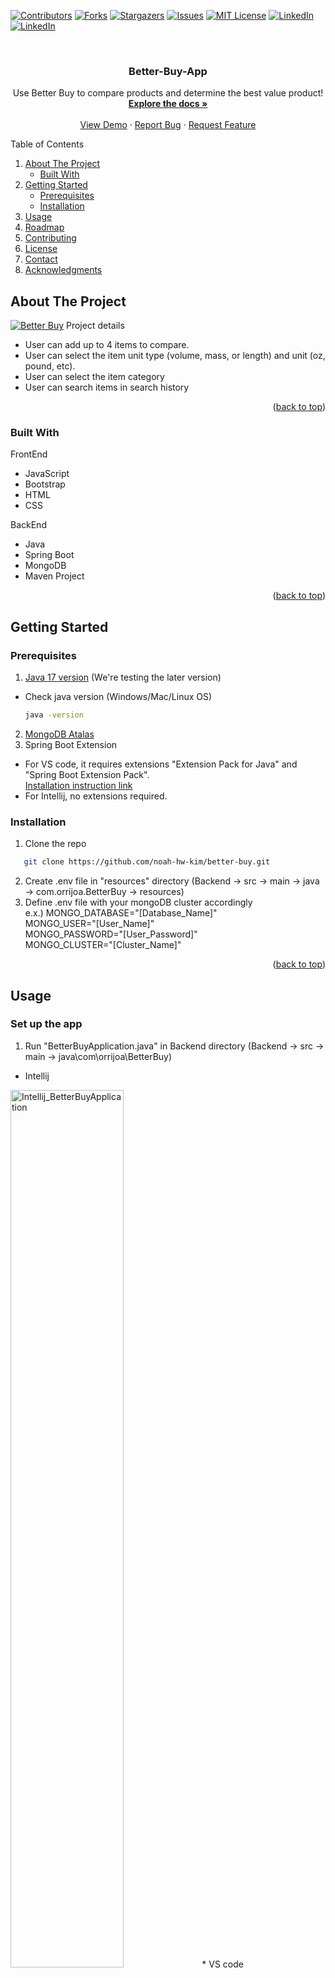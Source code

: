 <!-- Improved compatibility of back to top link: See: https://github.com/othneildrew/Best-README-Template/pull/73 -->
<a name="readme-top"></a>
<!--
*** Thanks for checking out the Best-README-Template. If you have a suggestion
*** that would make this better, please fork the repo and create a pull request
*** or simply open an issue with the tag "enhancement".




<!-- PROJECT SHIELDS -->
<!--
*** I'm using markdown "reference style" links for readability.
*** Reference links are enclosed in brackets [ ] instead of parentheses ( ).
*** See the bottom of this document for the declaration of the reference variables
*** for contributors-url, forks-url, etc. This is an optional, concise syntax you may use.
*** https://www.markdownguide.org/basic-syntax/#reference-style-links
-->
[![Contributors][contributors-shield]][contributors-url]
[![Forks][forks-shield]][forks-url]
[![Stargazers][stars-shield]][stars-url]
[![Issues][issues-shield]][issues-url]
[![MIT License][license-shield]][license-url]
[![LinkedIn][linkedin-shield]][linkedin1-url]
[![LinkedIn][linkedin-shield]][linkedin2-url]



<!-- PROJECT LOGO -->
<br />
<div align="center">
<!--   <a href="https://github.com/noah-hw-kim/better-buy">
    <img src="https://github.com/noah-hw-kim/better-buy/blob/main/Image/BetterBuy_MainPage.png" alt="Main" width="60%" height="60%">
  </a> -->

<h3 align="center">Better-Buy-App</h3>

  <p align="center">
    Use Better Buy to compare products and determine the best value product!
    <br />
    <a href="https://github.com/noah-hw-kim/better-buy"><strong>Explore the docs »</strong></a>
    <br />
    <br />
    <a href="https://github.com/noah-hw-kim/better-buy">View Demo</a>
    ·
    <a href="https://github.com/noah-hw-kim/better-buy/issues">Report Bug</a>
    ·
    <a href="https://github.com/noah-hw-kim/better-buy/issues">Request Feature</a>
  </p>
</div>



<!-- TABLE OF CONTENTS -->

<summary>Table of Contents</summary>
<ol>
  <li>
    <a href="#about-the-project">About The Project</a>
    <ul>
      <li><a href="#built-with">Built With</a></li>
    </ul>
  </li>
  <li>
    <a href="#getting-started">Getting Started</a>
    <ul>
      <li><a href="#prerequisites">Prerequisites</a></li>
      <li><a href="#installation">Installation</a></li>
    </ul>
  </li>
  <li><a href="#usage">Usage</a></li>
  <li><a href="#roadmap">Roadmap</a></li>
  <li><a href="#contributing">Contributing</a></li>
  <li><a href="#license">License</a></li>
  <li><a href="#contact">Contact</a></li>
  <li><a href="#acknowledgments">Acknowledgments</a></li>
</ol>




<!-- ABOUT THE PROJECT -->
## About The Project

[![Better Buy][product-screenshot]](https://github.com/noah-hw-kim/better-buy/blob/main/Image/BetterBuy_MainPage.png)
Project details
* User can add up to 4 items to compare.
* User can select the item unit type (volume, mass, or length) and unit (oz, pound, etc).
* User can select the item category
* User can search items in search history

<!-- add up to 4 items and the program shows the product with the better value for the price.
User can search the items compared -->
<!-- Here's a blank template to get started: To avoid retyping too much info. Do a search and replace with your text editor for the following: `noah-hw-kim`, `better-buy`, `twitter_handle`, `linkedin_username`, `email_client`, `email`, `project_title`, `project_description` -->

<p align="right">(<a href="#readme-top">back to top</a>)</p>

### Built With
FrontEnd
<ul>
  <li>JavaScript</li>
  <li>Bootstrap</li>
  <li>HTML</li>
  <li>CSS</li>
</ul>

BackEnd
<ul>
  <li>Java</li>
  <li>Spring Boot</li>
  <li>MongoDB</li>
  <li>Maven Project</li>
</ul>

<p align="right">(<a href="#readme-top">back to top</a>)</p>


<!-- GETTING STARTED -->
## Getting Started

### Prerequisites
1. <a href="https://www.oracle.com/java/technologies/javase/jdk17-archive-downloads.html">Java 17 version</a> (We're testing the later version) 
* Check java version (Windows/Mac/Linux OS)
  ```sh
  java -version
  ```
  
2. <a href="https://www.mongodb.com/docs/atlas/getting-started/">MongoDB Atalas</a>
3. Spring Boot Extension
* For VS code, it requires extensions "Extension Pack for Java" and "Spring Boot Extension Pack". <br>
[Installation instruction link](https://code.visualstudio.com/docs/java/java-spring-boot)
* For Intellij, no extensions required.

### Installation
1. Clone the repo
```sh
   git clone https://github.com/noah-hw-kim/better-buy.git
   ```

2. Create .env file in "resources" directory (Backend -> src -> main -> java -> com.orrijoa.BetterBuy -> resources)
3. Define .env file with your mongoDB cluster accordingly <br>
e.x.) MONGO_DATABASE="[Database_Name]" <br>
MONGO_USER="[User_Name]" <br>
MONGO_PASSWORD="[User_Password]" <br>
MONGO_CLUSTER="[Cluster_Name]"

<!-- 
1. Get a free API Key at [https://example.com](https://example.com)
2. Clone the repo
   ```sh
   git clone https://github.com/noah-hw-kim/better-buy.git
   ```
3. Install NPM packages
   ```sh
   npm install
   ```
4. Enter your API in `config.js`
   ```js
   const API_KEY = 'ENTER YOUR API';
   ``` -->

<p align="right">(<a href="#readme-top">back to top</a>)</p>



<!-- USAGE EXAMPLES -->
## Usage

### Set up the app
1. Run "BetterBuyApplication.java" in Backend directory (Backend -> src -> main -> java\com\orrijoa\BetterBuy)
* Intellij
<img src="https://github.com/noah-hw-kim/better-buy/blob/main/Image/Intellij_BetterBuyApplication.png" alt="Intellij_BetterBuyApplication" width="60%" height="60%">
* VS code
<img src="https://github.com/noah-hw-kim/better-buy/blob/main/Image/Vscode_BetterBuyApplication.png" alt="Vscode_BetterBuyApplication" width="60%" height="60%">

2. Run live server "main.html" in Frontend directory
<img src="https://github.com/noah-hw-kim/better-buy/blob/main/Image/" alt="Vscode_main_html" width="60%" height="60%">

3. Main Page
<img src="https://github.com/noah-hw-kim/better-buy/blob/main/Image/BetterBuy_MainPage.png" alt="Main" width="60%" height="60%">

### Compare items
1. Fill out a list of items' info in main page (Required - Name, Price, Amount, Unity Type, and Unit | Optional - Brand, Store, and Category)
2. Click compare button
<img src="https://github.com/noah-hw-kim/better-buy/blob/main/Image/Compare.png" alt="Compare" width="60%" height="60%">

3. Compare result displayed
<img src="https://github.com/noah-hw-kim/better-buy/blob/main/Image/Compare_result.png" alt="Compare_result" width="60%" height="60%">

### Search items
1. Enter keyword (name, brand, stroe, or category) in the search box next to "Searchy History"
2. Click search icon
<img src="https://github.com/noah-hw-kim/better-buy/blob/main/Image/Search.png" alt="Search" width="60%" height="60%">

3. Search result displayed
<img src="https://github.com/noah-hw-kim/better-buy/blob/main/Image/Search_result.png" alt="Search_result" width="60%" height="60%">


<!-- Use this space to show useful examples of how a project can be used. Additional screenshots, code examples and demos work well in this space. You may also link to more resources.

_For more examples, please refer to the [Documentation](https://example.com)_ -->

<p align="right">(<a href="#readme-top">back to top</a>)</p>



<!-- ROADMAP -->
## Roadmap

- [ ] Prevent user to compare different Unit Type. e.x.) length vs volume
- [ ] Available search box to search with non-exact match
- [ ] Available to select the unit system in between imperial or metric by user and update the base unit accordingly 
- [ ] Available to update the base unit according to the categories selected by user
    - e.x.) current: base unit for mass for all categories = oz 
    - future plan: base unit for mass for Meat, Fish and Seafood's = lb
- [ ] Launch App version  

See the [open issues](https://github.com/noah-hw-kim/better-buy/issues) for a full list of proposed features (and known issues).

<p align="right">(<a href="#readme-top">back to top</a>)</p>



<!-- CONTRIBUTING -->
## Contributing

Contributions are what make the open source community such an amazing place to learn, inspire, and create. Any contributions you make are **greatly appreciated**.

If you have a suggestion that would make this better, please fork the repo and create a pull request. You can also simply open an issue with the tag "enhancement".
Don't forget to give the project a star! Thanks again!

1. Fork the Project
2. Create your Feature Branch (`git checkout -b feature/AmazingFeature`)
3. Commit your Changes (`git commit -m 'Add some AmazingFeature'`)
4. Push to the Branch (`git push origin feature/AmazingFeature`)
5. Open a Pull Request

<p align="right">(<a href="#readme-top">back to top</a>)</p>



<!-- LICENSE -->
## License

Distributed under the APACHE-2.0 License. See `LICENSE.md` for more information.

<p align="right">(<a href="#readme-top">back to top</a>)</p>



<!-- CONTACT -->
## Contact

Noah(Hyeonwoo) Kim - noah.hw.kim@gmail.com
Lanny Ngo - lannyngo@gmail.com

Project Link: [https://github.com/noah-hw-kim/better-buy](https://github.com/noah-hw-kim/better-buy)

<p align="right">(<a href="#readme-top">back to top</a>)</p>



<!-- ACKNOWLEDGMENTS -->
## Acknowledgments

* QUDT Libraries - [https://github.com/qudt/qudt-public-repo](https://github.com/qudt/qudt-public-repo)

<p align="right">(<a href="#readme-top">back to top</a>)</p>



<!-- MARKDOWN LINKS & IMAGES -->
<!-- https://www.markdownguide.org/basic-syntax/#reference-style-links -->
[contributors-shield]: https://img.shields.io/github/contributors/noah-hw-kim/better-buy.svg?style=for-the-badge
[contributors-url]: https://github.com/noah-hw-kim/better-buy/graphs/contributors
[forks-shield]: https://img.shields.io/github/forks/noah-hw-kim/better-buy.svg?style=for-the-badge
[forks-url]: https://github.com/noah-hw-kim/better-buy/network/members
[stars-shield]: https://img.shields.io/github/stars/noah-hw-kim/better-buy.svg?style=for-the-badge
[stars-url]: https://github.com/noah-hw-kim/better-buy/stargazers
[issues-shield]: https://img.shields.io/github/issues/noah-hw-kim/better-buy.svg?style=for-the-badge
[issues-url]: https://github.com/noah-hw-kim/better-buy/issues
[license-shield]: https://img.shields.io/github/license/noah-hw-kim/better-buy.svg?style=for-the-badge
[license-url]: https://github.com/noah-hw-kim/better-buy/blob/main/LICENSE.md
[linkedin-shield]: https://img.shields.io/badge/-LinkedIn-black.svg?style=for-the-badge&logo=linkedin&colorB=555
[linkedin1-url]: https://linkedin.com/in/noah-hw-kim/
[linkedin2-url]: https://linkedin.com/in/ngolanny/
[product-screenshot]: https://github.com/noah-hw-kim/better-buy/blob/main/Image/BetterBuy_MainPage.png

